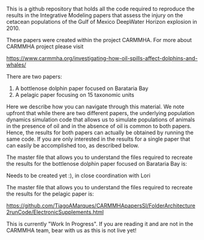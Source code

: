 This is a github repository that holds all the code required to reproduce the results in the Integrative Modeling papers that assess the injury on the cetacean populations of the Gulf of Mexico DeepWater Horizon explosion in 2010.

These papers were created within the project CARMMHA. For more about CARMMHA project please visit

https://www.carmmha.org/investigating-how-oil-spills-affect-dolphins-and-whales/

There are two papers:

1. A bottlenose dolphin paper focused on Barataria Bay
2. A pelagic paper focusing on 15 taxonomic units

Here we describe how you can navigate through this material. We note upfront that while there are two different papers, the underlying population dynamics simulation code that allows us to simulate populations of animals in the presence of oil and in the absence of oil is common to  both papers. Hence, the results for both papers can actually be obtained by running the same code. If you are only interested in the results for a single paper that can easily be accomplished too, as described below.

The master file that allows you to understand the files required to recreate the results for the bottlenose dolphin paper focused on Barataria Bay is:

Needs to be created yet :), in close coordination with Lori

The master file that allows you to understand the files required to recreate the results for the pelagic paper is:

https://github.com/TiagoAMarques/CARMMHApapersSI/FolderArchitecture2runCode/ElectronicSupplements.html

This is currently "Work In Progress". If you are reading it and are not in the CARMMHA team, bear with us as this is not live yet!
